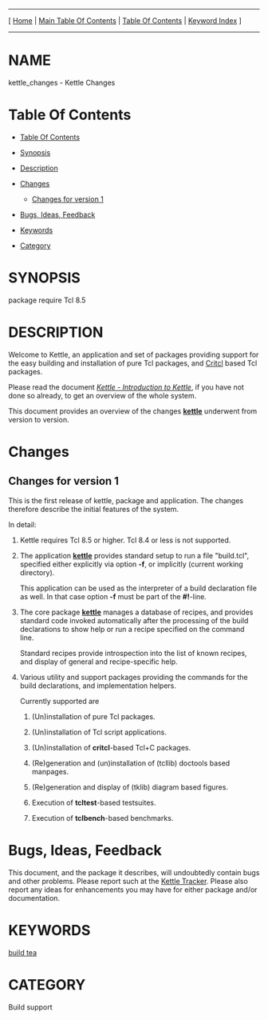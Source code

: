 
[//000000001]: # (kettle\_changes \- Kettle \- The Quick Brew System)
[//000000002]: # (Generated from file 'kettle\_changes\.man' by tcllib/doctools with format 'markdown')
[//000000003]: # (kettle\_changes\(n\) 1 doc "Kettle \- The Quick Brew System")

<hr> [ <a href="../../../../../../home">Home</a> &#124; <a
href="../../toc.md">Main Table Of Contents</a> &#124; <a
href="../toc.md">Table Of Contents</a> &#124; <a
href="../../index.md">Keyword Index</a> ] <hr>

# NAME

kettle\_changes \- Kettle Changes

# <a name='toc'></a>Table Of Contents

  - [Table Of Contents](#toc)

  - [Synopsis](#synopsis)

  - [Description](#section1)

  - [Changes](#section2)

      - [Changes for version 1](#subsection1)

  - [Bugs, Ideas, Feedback](#section3)

  - [Keywords](#keywords)

  - [Category](#category)

# <a name='synopsis'></a>SYNOPSIS

package require Tcl 8\.5  

# <a name='description'></a>DESCRIPTION

Welcome to Kettle, an application and set of packages providing support for the
easy building and installation of pure Tcl packages, and
[Critcl](https://github\.com/andreas\-kupries/critcl) based Tcl packages\.

Please read the document *[Kettle \- Introduction to
Kettle](kettle\_intro\.md)*, if you have not done so already, to get an
overview of the whole system\.

This document provides an overview of the changes
__[kettle](kettle\.md)__ underwent from version to version\.

# <a name='section2'></a>Changes

## <a name='subsection1'></a>Changes for version 1

This is the first release of kettle, package and application\. The changes
therefore describe the initial features of the system\.

In detail:

  1. Kettle requires Tcl 8\.5 or higher\. Tcl 8\.4 or less is not supported\.

  1. The application __[kettle](kettle\.md)__ provides standard setup to
     run a file "build\.tcl", specified either explicitly via option __\-f__,
     or implicitly \(current working directory\)\.

     This application can be used as the interpreter of a build declaration file
     as well\. In that case option __\-f__ must be part of the
     __\#\!__\-line\.

  1. The core package __[kettle](kettle\.md)__ manages a database of
     recipes, and provides standard code invoked automatically after the
     processing of the build declarations to show help or run a recipe specified
     on the command line\.

     Standard recipes provide introspection into the list of known recipes, and
     display of general and recipe\-specific help\.

  1. Various utility and support packages providing the commands for the build
     declarations, and implementation helpers\.

     Currently supported are

       1) \(Un\)installation of pure Tcl packages\.

       1) \(Un\)installation of Tcl script applications\.

       1) \(Un\)installation of __critcl__\-based Tcl\+C packages\.

       1) \(Re\)generation and \(un\)installation of \(tcllib\) doctools based
          manpages\.

       1) \(Re\)generation and display of \(tklib\) diagram based figures\.

       1) Execution of __tcltest__\-based testsuites\.

       1) Execution of __tclbench__\-based benchmarks\.

# <a name='section3'></a>Bugs, Ideas, Feedback

This document, and the package it describes, will undoubtedly contain bugs and
other problems\. Please report such at the [Kettle
Tracker](https://core\.tcl\-lang\.org/akupries/kettle)\. Please also report any
ideas for enhancements you may have for either package and/or documentation\.

# <a name='keywords'></a>KEYWORDS

[build tea](\.\./\.\./index\.md\#build\_tea)

# <a name='category'></a>CATEGORY

Build support
